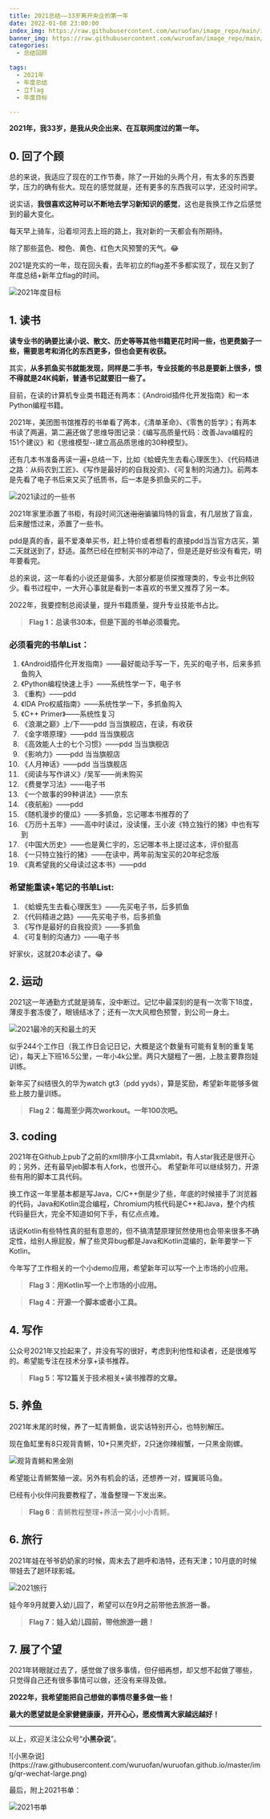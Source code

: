 ```yaml
---
title: 2021总结——33岁离开央企的第一年
date: 2022-01-08 23:00:00
index_img: https://raw.githubusercontent.com/wuruofan/image_repo/main/img/2021-read-books.png
banner_img: https://raw.githubusercontent.com/wuruofan/image_repo/main/img/2021-read-books.png
categories:
  - 总结回顾

tags:
  - 2021年
  - 年度总结
  - 立flag
  - 年度目标

---
```




**2021年，我33岁，是我从央企出来、在互联网度过的第一年。**

## 0. 回了个顾

总的来说，我适应了现在的工作节奏，除了一开始的头两个月，有太多的东西要学，压力的确有些大。现在的感觉就是，还有更多的东西我可以学，还没时间学。

说实话，**我很喜欢这种可以不断地去学习新知识的感觉**，这也是我换工作之后感觉到的最大变化。

每天早上骑车，沿着坝河去上班的路上，我对新的一天都会有所期待。

除了那些蓝色、橙色、黄色、红色大风预警的天气。😂

2021是充实的一年，现在回头看，去年初立的flag差不多都实现了，现在又到了年度总结+新年立flag的时间。

![2021年度目标](https://raw.githubusercontent.com/wuruofan/image_repo/main/img/2021-year-targets.png)


## 1. 读书

**读专业书的确要比读小说、散文、历史等等其他书籍更花时间一些，也更费脑子一些，需要思考和消化的东西更多，但也会更有收获。**

其实，**从多抓鱼买书就能发现，同样是二手书，专业技能的书总是要新上很多，恨不得就是24K纯新，普通书记就要旧一些了。**

目前，在读的计算机专业类书籍还有两本：《Android插件化开发指南》和一本Python编程书籍。

2021年，美团图书馆推荐的书单看了两本，《清单革命》、《零售的哲学》；有两本书读了两遍，第二遍还做了思维导图记录：《编写高质量代码：改善Java编程的151个建议》和《思维模型--建立高品质思维的30种模型》。

还有几本书准备再读一遍+总结一下，比如《蛤蟆先生去看心理医生》、《代码精进之路：从码农到工匠》、《写作是最好的的自我投资》、《可复制的沟通力》。前两本是先看了电子书后来又买了纸质书，后一本是多抓鱼买的二手。

![2021读过的一些书](https://raw.githubusercontent.com/wuruofan/image_repo/main/img/2021-read-books.png)

2021年家里添置了书柜，有段时间沉迷~~泡泡~~骗骗玛特的盲盒，有几层放了盲盒，后来醒悟过来，添置了一些书。

pdd是真的香，最不爱凑单买书，赶上特价或者想看的直接pdd当当官方店买，第二天就送到了，舒适。虽然已经在控制买书的冲动了，但是还是好些没有看完，明年要看完。

总的来说，这一年看的小说还是偏多，大部分都是侦探推理类的，专业书比例较少。看书过程中，一大开心事就是看到一本喜欢的书里又推荐了另一本。

2022年，我要控制总阅读量，提升书籍质量，提升专业技能书占比。

> **Flag 1：总读书30本，但是下面的书单必须看完。**

### 必须看完的书单List：

1. 《Android插件化开发指南》——最好能动手写一下，先买的电子书，后来多抓鱼购入
2. 《Python编程快速上手》——系统性学一下，电子书
3. 《重构》——pdd
4. 《IDA Pro权威指南》——系统性学一下，多抓鱼购入
5. 《C++ Primer》——系统性复习
6. 《浪潮之巅》上/下——pdd 当当旗舰店，在读，有收获
7. 《金字塔原理》——pdd 当当旗舰店
8. 《高效能人士的七个习惯》——pdd 当当旗舰店
9. 《影响力》——pdd 当当旗舰店
10. 《人月神话》——pdd 当当旗舰店
11. 《阅读与写作讲义》/吴军——尚未购买
12. 《费曼学习法》——电子书
13. 《一个故事的99种讲法》——京东
14. 《夜航船》——pdd
15. 《随机漫步的傻瓜》——多抓鱼，忘记哪本书推荐的了
16. 《万历十五年》——高中时读过，没读懂，王小波《特立独行的猪》中也有写到
17. 《中国大历史》——也是黄仁宇的，忘记哪本书上提过这本，评价挺高
18. 《一只特立独行的猪》——在读中，两年前淘宝买的20年纪念版
19. 《真希望我的父母读过这本书》——pdd

### 希望能重读+笔记的书单List:

1. 《蛤蟆先生去看心理医生》——先买电子书，后多抓鱼
2. 《代码精进之路》——先买电子书，后多抓鱼
3. 《写作是最好的自我投资》——多抓鱼
4. 《可复制的沟通力》——电子书

好家伙，这就20本必读了。😂


## 2. 运动

2021这一年通勤方式就是骑车，没中断过。记忆中最深刻的是有一次零下18度，薄皮手套冻傻了，眼镜结冰了；还有一次大风橙色预警，到公司一身土。

![2021最冷的天和最土的天](https://raw.githubusercontent.com/wuruofan/image_repo/main/img/2021-coldest-day-and-sandstorm-day.png)

似乎244个工作日（我工作日会记日记，大概是这个数量有可能有复制的重复笔记），每天上下班16.5公里，一年小4k公里。两只大腿粗了一圈，上肢主要靠抱娃训练。

新年买了纠结很久的华为watch gt3（pdd yyds），算是奖励，希望新年能够多做些上肢力量训练。

> **Flag 2：每周至少两次workout。一年100次吧。**


## 3. coding

2021年在Github上pub了之前的xml排序小工具xmlabit，有人star我还是很开心的；另外，还有最早jeb脚本有人fork，也很开心。
希望新年可以继续努力，开源些有用的脚本工具代码。

换工作这一年里基本都是写Java，C/C++倒是少了些，年底的时候接手了浏览器的代码，Java和Kotlin混合编程，Chromium内核代码是C++和Java，整个内核代码量巨大，完全不知道如何下手，有亿点点难。

话说Kotlin有些特性真的挺有意思的，但不搞清楚原理贸然使用也会带来很多不确定性，给别人擦屁股，解了些灵异bug都是Java和Kotlin混编的，新年要学一下Kotlin。

今年写了工作相关的一个小demo应用，希望新年可以写一个上市场的小应用。

> **Flag 3：用Kotlin写一个上市场的小应用。**

> **Flag 4：开源一个脚本或者小工具。**


## 4. 写作

公众号2021年又捡起来了，并没有写的很好，考虑到利他性和读者，还是很难写的。希望能专注在技术分享+读书推荐。

> **Flag 5：写12篇关于技术相关+读书推荐的文章。**


## 5. 养鱼

2021年末尾的时候，养了一缸青鳉鱼，说实话特别开心，也特别解压。

现在鱼缸里有8只观背青鳉，10+只黑壳虾，2只迷你辣椒蟹，一只黑金刚螺。

![观背青鳉和黑金刚](https://raw.githubusercontent.com/wuruofan/image_repo/main/img/2021-medaka.png)

希望能让青鳉繁殖一波。另外有机会的话，还想养一对，蝶翼斑马鱼。

已经有小伙伴问我要教程了，准备整理一下发出来。

> **Flag 6**：青鳉教程整理+养活一窝小小小青鳉。


## 6. 旅行

2021年娃在爷爷奶奶家的时候，周末去了趟呼和浩特，还有天津；10月底的时候带娃去了趟环球影城。

![2021旅行](https://raw.githubusercontent.com/wuruofan/image_repo/main/img/2021-travel.png)

娃今年9月就要入幼儿园了，希望可以在9月之前带他去旅游一番。

> **Flag 7：娃入幼儿园前，带他旅游一趟！**


## 7. 展了个望

2021年转眼就过去了，感觉做了很多事情，但仔细再想，却又想不起做了哪些，只觉得自己还有很多事情可以做，还没有来得及做。

**2022年，我希望能把自己想做的事情尽量多做一些！**

**最大的愿望就是全家健健康康，开开心心，愿疫情离大家越远越好！**


<p>

---

以上，欢迎关注公众号“**小黑杂说**”。

<p>
![小黑杂说](https://raw.githubusercontent.com/wuruofan/wuruofan.github.io/master/img/qr-wechat-large.png)




最后，附上2021书单：

![2021书单](https://raw.githubusercontent.com/wuruofan/image_repo/main/img/2021-book-read-list.jpg)